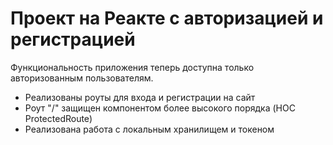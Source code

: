 # Проект на Реакте с авторизацией и регистрацией

Функциональность приложения теперь доступна только авторизованным пользователям. 


* Реализованы роуты для входа и регистрации на сайт 
* Роут "/" защищен компонентом более высокого порядка (HOC ProtectedRoute) 
* Реализована работа с локальным хранилищем и токеном  

